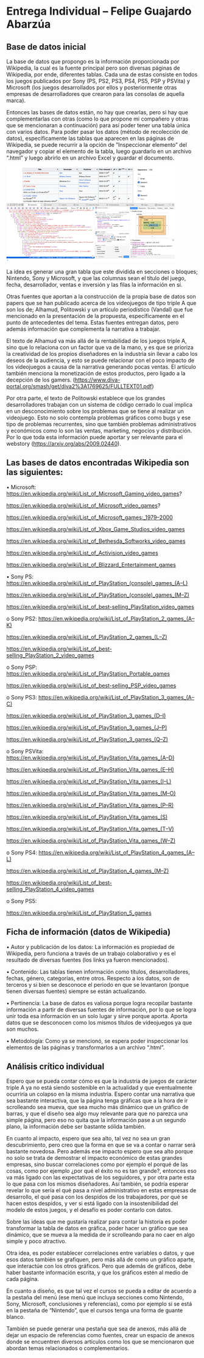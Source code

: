 # Entrega Individual – Felipe Guajardo Abarzúa

## Base de datos inicial
La base de datos que propongo es la información proporcionada por Wikipedia, la cual es la fuente principal pero son diversas páginas de Wikipedia, por ende, diferentes tablas. Cada una de estas consiste en todos los juegos publicados por Sony (PS, PS2, PS3, PS4, PS5, PSP y PSVita) y Microsoft (los juegos desarrollados por ellos y posteriormente otras empresas de desarrolladores que crearon para las consolas de aquella marca). 

Entonces las bases de datos están, no hay que crearlas, pero si hay que complementarlas con otras (como lo que propone mi compañero y otras que se mencionaran a continuación) para así poder tener una tabla única con varios datos. Para poder pasar los datos (método de recolección de datos), específicamente las tablas que aparecen en las páginas de Wikipedia, se puede recurrir a la opción de ”Inspeccionar elemento” del navegador y copiar el elemento de la tabla, luego guardarlo en un archivo “.html” y luego abrirlo en un archivo Excel y guardar el documento.

 ![alt text](image.png)

La idea es generar una gran tabla que este dividida en secciones o bloques; Nintendo, Sony y Microsoft, y que las columnas sean el título del juego, fecha, desarrollador, ventas e inversión y las filas la información en sí.

Otras fuentes que aportan a la construcción de la propia base de datos son papers que se han publicado acerca de los videojuegos de tipo triple A que son los de; Alhamud, Politowski y un artículo periodístico (Vandal) que fue mencionado en la presentación de la propuesta, específicamente en el punto de antecedentes del tema. Estas fuentes entregan datos, pero además información que complementa la narrativa a trabajar.


El texto de Alhamud va más allá de la rentabilidad de los juegos triple A, sino que lo relaciona con un factor que va de la mano, y es que se prioriza la creatividad de los propios diseñadores en la industria sin llevar a cabo los deseos de la audiencia, y esto se puede relacionar con el poco impacto de los videojuegos a causa de la narrativa generando pocas ventas. El artículo también menciona la monetización de estos productos, pero ligado a la decepción de los gamers. (https://www.diva-portal.org/smash/get/diva2%3A1769625/FULLTEXT01.pdf) 
 
Por otra parte, el texto de Politowski establece que los grandes desarrolladores trabajan con un sistema de código cerrado lo cual implica en un desconocimiento sobre los problemas que se tiene al realizar un videojuego. Esto no solo contempla problemas gráficos como bugs y ese tipo de problemas recurrentes, sino que también problemas administrativos y económicos como lo son las ventas, marketing, negocios y distribución. Por lo que toda esta información puede aportar y ser relevante para el webstory (https://arxiv.org/abs/2009.02440). 
 


## Las bases de datos encontradas Wikipedia son las siguientes:
•	Microsoft: 
https://en.wikipedia.org/wiki/List_of_Microsoft_Gaming_video_games? 

https://en.wikipedia.org/wiki/List_of_Microsoft_video_games? 

https://en.wikipedia.org/wiki/List_of_Microsoft_games:_1979–2000 

https://en.wikipedia.org/wiki/List_of_Xbox_Game_Studios_video_games 

https://en.wikipedia.org/wiki/List_of_Bethesda_Softworks_video_games 

https://en.wikipedia.org/wiki/List_of_Activision_video_games 

https://en.wikipedia.org/wiki/List_of_Blizzard_Entertainment_games 
  
  
•	Sony PS: 
https://en.wikipedia.org/wiki/List_of_PlayStation_(console)_games_(A–L) 

https://en.wikipedia.org/wiki/List_of_PlayStation_(console)_games_(M–Z) 

https://en.wikipedia.org/wiki/List_of_best-selling_PlayStation_video_games 
  
o	Sony PS2: 
https://en.wikipedia.org/wiki/List_of_PlayStation_2_games_(A–K) 

https://en.wikipedia.org/wiki/List_of_PlayStation_2_games_(L–Z) 

https://en.wikipedia.org/wiki/List_of_best-selling_PlayStation_2_video_games 
  
o	Sony PSP: 
https://en.wikipedia.org/wiki/List_of_PlayStation_Portable_games 

https://en.wikipedia.org/wiki/List_of_best-selling_PSP_video_games 
  
o	Sony PS3: 
https://en.wikipedia.org/wiki/List_of_PlayStation_3_games_(A–C) 

https://en.wikipedia.org/wiki/List_of_PlayStation_3_games_(D–I) 

https://en.wikipedia.org/wiki/List_of_PlayStation_3_games_(J–P) 

https://en.wikipedia.org/wiki/List_of_PlayStation_3_games_(Q–Z) 
  
o	Sony PSVita: 
https://en.wikipedia.org/wiki/List_of_PlayStation_Vita_games_(A–D) 

https://en.wikipedia.org/wiki/List_of_PlayStation_Vita_games_(E–H) 

https://en.wikipedia.org/wiki/List_of_PlayStation_Vita_games_(I–L) 

https://en.wikipedia.org/wiki/List_of_PlayStation_Vita_games_(M–O) 

https://en.wikipedia.org/wiki/List_of_PlayStation_Vita_games_(P–R) 

https://en.wikipedia.org/wiki/List_of_PlayStation_Vita_games_(S) 

https://en.wikipedia.org/wiki/List_of_PlayStation_Vita_games_(T–V) 

https://en.wikipedia.org/wiki/List_of_PlayStation_Vita_games_(W–Z) 
  

o	Sony PS4: 
https://en.wikipedia.org/wiki/List_of_PlayStation_4_games_(A–L) 

https://en.wikipedia.org/wiki/List_of_PlayStation_4_games_(M–Z) 

https://en.wikipedia.org/wiki/List_of_best-selling_PlayStation_4_video_games 
  

o	Sony PS5: 

https://en.wikipedia.org/wiki/List_of_PlayStation_5_games 


## Ficha de información (datos de Wikipedia)
•	Autor y publicación de los datos: 
La información es propiedad de Wikipedia, pero funciona a través de un trabajo colaborativo y es el resultado de diversas fuentes (los links ya fueron mencionados).

•	Contenido: 
Las tablas tienen información como títulos, desarrolladores, fechas, género, categorías, entre otros. Respecto a los datos, son de terceros y si bien se desconoce el periodo en que se levantaron (porque tienen diversas fuentes) siempre se están actualizando.

•	Pertinencia: 
La base de datos es valiosa porque logra recopilar bastante información a partir de diversas fuentes de información, por lo que se logra unir toda esa información en un solo lugar y sirve porque aporta. Aporta datos que se desconocen como los mismos títulos de videojuegos ya que son muchos.

•	Metodología: 
Como ya se mencionó, se espera poder inspeccionar los elementos de las páginas y transformarlos a un archivo “.html”. 

## Análisis crítico individual
Espero que se pueda contar cómo es que la industria de juegos de carácter triple A ya no está siendo sostenible en la actualidad y que eventualmente ocurriría un colapso en la misma industria. Espero contar una narrativa que sea bastante interactiva, que la página tenga gráficas que a la hora de ir scrolleando sea mueva, que sea mucho más dinámico que un gráfico de barras, y que el diseño sea algo muy relevante para que no parezca una simple página, pero eso no quita que la información pase a un segundo plano, la información debe ser bastante sólida también.

En cuanto al impacto, espero que sea alto, tal vez no sea un gran descubrimiento, pero creo que la forma en que se va a contar o narrar será bastante novedosa. Pero además ese impacto espero que sea alto porque no solo se trata de demostrar el impacto económico de estas grandes empresas, sino buscar correlaciones como por ejemplo el porqué de las cosas, como por ejemplo ¿por qué el éxito no es tan grande?, entonces eso va más ligado con las expectativas de los seguidores, y por otra parte esta lo que pasa con los mismos diseñadores. Así también, se podría esperar revelar lo que sería el qué pasa a nivel administrativo en estas empresas de desarrollo, el qué pasa con los despidos de los trabajadores, por qué se hacen estos despidos, y ver si está ligado con la insostenibilidad del modelo de estos juegos, y el desafío es poder contarlo con datos.

Sobre las ideas que me gustaría realizar para contar la historia es poder transformar la tabla de datos en gráfica, poder hacer un gráfico que sea dinámico, que se mueva a la medida de ir scrolleando para no caer en algo simple y poco atractivo.

Otra idea, es poder establecer correlaciones entre variables o datos, y que esos datos también se grafiquen, pero más allá de como un gráfico aparte, que interactúe con los otros gráficos. Pero que además de gráficos, debe haber bastante información escrita, y que los gráficos estén al medio de cada página.

En cuanto a diseño, es que tal vez el cursos se pueda a editar de acuerdo a la pestaña del menú (ese menú que incluya secciones como Nintendo, Sony, Microsoft, conclusiones y referencias), como por ejemplo si se está en la pestaña de “Nintendo”, que el cursos tenga una forma de guante blanco.

También se puede generar una pestaña que sea de anexos, más allá de dejar un espacio de referencias como fuentes, crear un espacio de anexos donde se encuentren diversos artículos como los que se mencionaron que abordan temas relacionados o complementarios.

